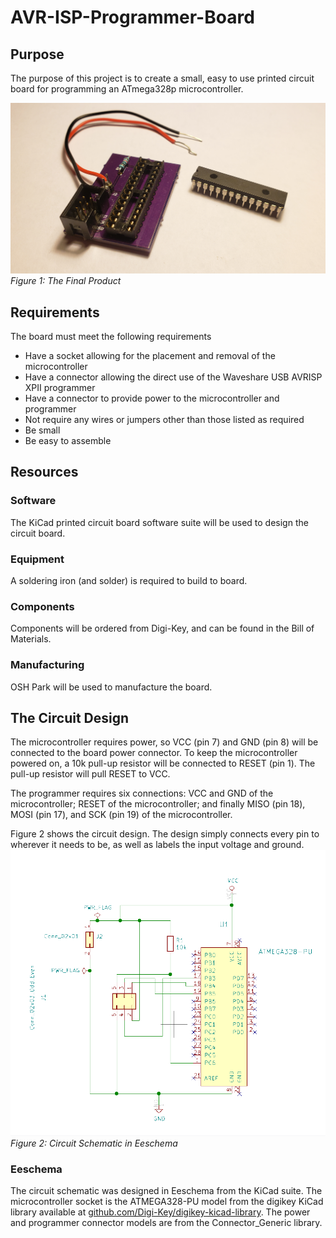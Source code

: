 # AVR-ISP-Programmer-Board
## Purpose
The purpose of this project is to create a small, easy to use printed circuit board for programming
an ATmega328p microcontroller.

![The PCB next to the microcontroller](images/Figure1.jpg)
*Figure 1: The Final Product*
## Requirements
The board must meet the following requirements
* Have a socket allowing for the placement and removal of the microcontroller
* Have a connector allowing the direct use of the Waveshare USB AVRISP XPII programmer
* Have a connector to provide power to the microcontroller and programmer
* Not require any wires or jumpers other than those listed as required
* Be small
* Be easy to assemble

## Resources

### Software
The KiCad printed circuit board software suite will be used to design the circuit board.

### Equipment
A soldering iron (and solder) is required to build to board.

### Components
Components will be ordered from Digi-Key, and can be found in the Bill of Materials.

### Manufacturing
OSH Park will be used to manufacture the board.

## The Circuit Design
The microcontroller requires power, so VCC (pin 7) and GND (pin 8) will be connected to the board power connector. To keep the microcontroller powered on, a 10k pull-up resistor will be connected to RESET (pin 1). The pull-up resistor will pull RESET to VCC.

The programmer requires six connections: VCC and GND of the microcontroller; RESET of the microcontroller; and finally MISO (pin 18), MOSI (pin 17), and SCK (pin 19) of the microcontroller.

Figure 2 shows the circuit design. The design simply connects every pin to wherever it needs to be, as well as labels the input voltage and ground.
![Circuit Schematic](images/Figure2.png)
*Figure 2: Circuit Schematic in Eeschema*

### Eeschema
The circuit schematic was designed in Eeschema from the KiCad suite. The microcontroller socket is the ATMEGA328-PU model from the digikey KiCad library available at [github.com/Digi-Key/digikey-kicad-library](https://github.com/Digi-Key/digikey-kicad-library). The power and programmer connector models are from the Connector_Generic library.
